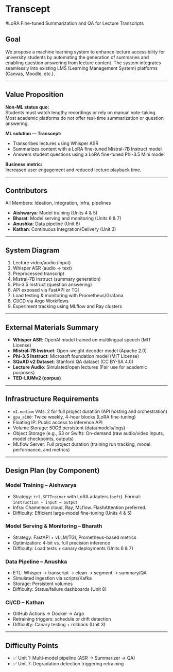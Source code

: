 # Transcept
#LoRA Fine-tuned Summarization and QA for Lecture Transcripts

## Goal

We propose a machine learning system to enhance lecture accessibility for university students by automating the generation of summaries and enabling question answering from lecture content. The system integrates seamlessly into existing LMS (Learning Management System) platforms (Canvas, Moodle, etc.).

---

## Value Proposition

**Non-ML status quo:**  
Students must watch lengthy recordings or rely on manual note-taking. Most academic platforms do not offer real-time summarization or question answering.

**ML solution — Transcept:**  
- Transcribes lectures using Whisper ASR  
- Summarizes content with a LoRA fine-tuned Mistral-7B Instruct model  
- Answers student questions using a LoRA fine-tuned Phi-3.5 Mini model  

**Business metric:**  
Increased user engagement and reduced lecture playback time.

---

## Contributors

All Members: Ideation, integration, infra, pipelines  
- **Aishwarya**: Model training (Units 4 & 5)
- **Bharat**: Model serving and monitoring (Units 6 & 7)  
- **Anushka**: Data pipeline (Unit 8)  
- **Kathan**: Continuous Integration/Delivery (Unit 3)

---

## System Diagram

1. Lecture video/audio (input)  
2. Whisper ASR (audio → text)  
3. Preprocessed transcript  
4. Mistral-7B Instruct (summary generation)  
5. Phi-3.5 Instruct (question answering)  
6. API exposed via FastAPI or TGI  
7. Load testing & monitoring with Prometheus/Grafana  
8. CI/CD via Argo Workflows  
9. Experiment tracking using MLflow and Ray clusters

---

## External Materials Summary

- **Whisper ASR**: OpenAI model trained on multilingual speech (MIT License)  
- **Mistral-7B Instruct**: Open-weight decoder model (Apache 2.0)  
- **Phi-3.5 Instruct**: Microsoft foundation model (MIT License)  
- **SQuAD v2 Dataset**: Stanford QA dataset (CC BY-SA 4.0)  
- **Lecture Audio**: Simulated/open lectures (Fair use for academic purposes)  
- **TED-LIUMv2 (corpus)**

---

## Infrastructure Requirements

- `m1.medium` VMs: 2 for full project duration (API hosting and orchestration)  
- `gpu_a100`: Twice weekly, 4-hour blocks (LoRA fine-tuning)  
- Floating IP: Public access to inference API  
- Volume Storage: 50GB persistent (data/models/logs)  
- Object Storage (e.g., S3 or Swift): On-demand (raw audio/video inputs, model checkpoints, outputs)  
- MLflow Server: Full project duration (training run tracking, model performance, and metrics)

---

## Design Plan (by Component)

### Model Training – Aishwarya
- Strategy: `trl.SFTTrainer` with LoRA adapters (`peft`). Format: `instruction + input → output`  
- Infra: Chameleon cloud, Ray, MLflow. FlashAttention preferred.  
- Difficulty: Efficient large-model fine-tuning (Units 4 & 5)

### Model Serving & Monitoring – Bharath
- Strategy: FastAPI + vLLM/TGI, Prometheus-based metrics  
- Optimization: 4-bit vs. full precision inference  
- Difficulty: Load tests + canary deployments (Units 6 & 7)

### Data Pipeline – Anushka
- ETL: Whisper → transcript → clean → segment → summary/QA  
- Simulated ingestion via scripts/Kafka  
- Storage: Persistent volumes  
- Difficulty: Status/failure dashboards (Unit 8)

### CI/CD – Kathan
- GitHub Actions → Docker → Argo  
- Retraining triggers: schedule or drift detection  
- Difficulty: Canary testing + rollback (Unit 3)

---

## Difficulty Points

- ✅ Unit 1: Multi-model pipeline (ASR → Summarizer → QA)  
- ✅ Unit 7: Degradation detection triggering retraining
